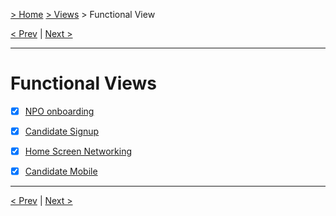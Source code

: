 [> Home](../../README.md) [> Views](../README.md)  > Functional View

[< Prev](../README.md)  |  [Next >](NpoOnboarding.md)

---

# Functional Views

*  [x] [NPO onboarding](NpoOnboarding.md)

*  [x] [Candidate Signup](CandidateSignup.md)

*  [x] [Home Screen Networking](HomeNetworking.md)

*  [x] [Candidate Mobile](CandidateMobile.md)

---

[< Prev](../README.md)  |  [Next >](NpoOnboarding.md)

